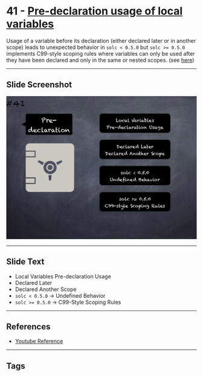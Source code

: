 # 41 - [Pre-declaration usage of local variables](Pre-declaration%20usage%20of%20local%20variables.md)
Usage of a variable before its declaration (either declared later or in another scope) leads to unexpected behavior in `solc < 0.5.0` but `solc >= 0.5.0` implements C99-style scoping rules where variables can only be used after they have been declared and only in the same or nested scopes. (see [here](https://github.com/crytic/slither/wiki/Detector-Documentation#pre-declaration-usage-of-local-variables))

___
## Slide Screenshot
![041.png](../../images/pitfalls_and_best_practices101/041.png)
___
## Slide Text
- Local Variables Pre-declaration Usage
- Declared Later
- Declared Another Scope
- `solc < 0.5.0` -> Undefined Behavior
- `solc >= 0.5.0` -> C99-Style Scoping Rules
___
## References
- [Youtube Reference](https://www.youtube.com/watch?v=YVewx1xVROE)
___
## Tags